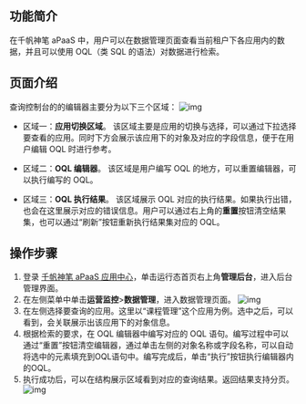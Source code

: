 ## 功能简介

在千帆神笔 aPaaS 中，用户可以在数据管理页面查看当前租户下各应用内的数据，并且可以使用 OQL（类 SQL 的语法）对数据进行检索。

    

## 页面介绍

查询控制台的的编辑器主要分为以下三个区域：
![img](https://qcloudimg.tencent-cloud.cn/raw/2afda89f8262aa74f13cf9e823db661a.png)        
- 区域一：**应用切换区域**。
该区域主要是应用的切换与选择，可以通过下拉选择要查看的应用。同时下方会展示该应用下的对象及对应的字段信息，便于在用户编辑 OQL 时进行参考。

- 区域二：**OQL 编辑器**。
该区域是用户编写 OQL 的地方，可以重置编辑器，可以执行编写的 OQL。

- 区域三：**OQL 执行结果**。
该区域展示 OQL 对应的执行结果。如果执行出错，也会在这里展示对应的错误信息。用户可以通过右上角的**重置**按钮清空结果集，也可以通过“刷新”按钮重新执行结果集对应的 OQL。


## 操作步骤

   

1. 登录 [千帆神笔 aPaaS 应用中心](https://apaas.cloud.tencent.com/backend)，单击运行态首页右上角**管理后台**，进入后台管理界面。
2. 在左侧菜单中单击**运营监控**>**数据管理**，进入数据管理页面。
![img](https://qcloudimg.tencent-cloud.cn/raw/547f9f449f1da5976fc8dd437f13fc9a.png)   
3. 在左侧选择要查询的应用。这里以“课程管理”这个应用为例。选中之后，可以看到，会关联展示出该应用下的对象信息。
4. 根据检索的要求，在 OQL 编辑器中编写对应的 OQL 语句。编写过程中可以通过“重置”按钮清空编辑器，通过单击左侧的对象名称或字段名称，可以自动将选中的元素填充到OQL语句中。编写完成后，单击“执行”按钮执行编辑器内的OQL。
5. 执行成功后，可以在结构展示区域看到对应的查询结果。返回结果支持分页。
![img](https://qcloudimg.tencent-cloud.cn/raw/c430c832f8de3dbe2b529e866742003a.png)     
